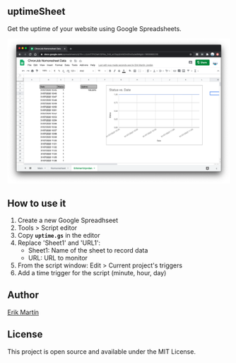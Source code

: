 ## uptimeSheet

Get the uptime of your website using Google Spreadsheets.

![uptimeSheet](https://github.com/erikmartinjordan/uptimeSheet/blob/master/uptimeSheet.png)

## How to use it

1. Create a new Google Spreadhseet
2. Tools > Script editor
3. Copy **`uptime.gs`** in the editor
4. Replace 'Sheet1' and 'URL1':
    - Sheet1: Name of the sheet to record data
    - URL: URL to monitor
5. From the script window: Edit > Current project's triggers
6. Add a time trigger for the script (minute, hour, day)

## Author

[Erik Martín](https://erikmartinjordan.com)

## License

This project is open source and available under the MIT License.